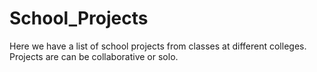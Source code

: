 # School_Projects

Here we have a list of school projects from classes at different colleges. Projects are can be collaborative or solo.
